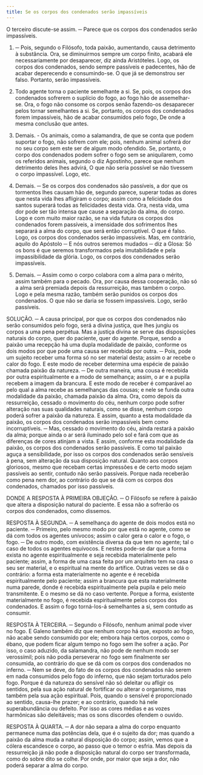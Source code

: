 ```yaml
---
title: Se os corpos dos condenados serão impassíveis
---
```


O terceiro discute-se assim. ─ Parece que os corpos dos condenados serão impassíveis.  

1. ─ Pois, segundo o Filósofo, toda paixão, aumentando, causa detrimento à substância. Ora, se diminuirmos sempre um corpo finito, acabará ele necessariamente por desaparecer, diz ainda Aristóteles. Logo, os corpos dos condenados, sendo sempre passíveis e padecentes, hão de acabar deperecendo e consumindo-se. O que já se demonstrou ser falso. Portanto, serão impassíveis.  

2. Todo agente torna o paciente semelhante a si. Se, pois, os corpos dos condenados sofrerem o suplício do fogo, ao fogo hão de assemelhar-se. Ora, o fogo não consome os corpos senão fazendo-os desaparecer pelos tornar semelhantes a si. Se, portanto, os corpos dos condenados forem impassíveis, hão de acabar consumidos pelo fogo, De onde a mesma conclusão que antes.  

3. Demais. - Os animais, como a salamandra, de que se conta que podem suportar o fogo, não sofrem com ele; pois, nenhum animal sofrerá dor no seu corpo sem este ser de algum modo ofendido. Se, portanto, o corpo dos condenados podem sofrer o fogo sem se aniquilarem, como os referidos animais, segundo o diz Agostinho, parece que nenhum detrimento deles lhes advirá, O que não seria possível se não tivessem o corpo impassível. Logo, etc.  

4. Demais. ─ Se os corpos dos condenados são passíveis, a dor que os tormentos lhes causam hão de, segundo parece, superar todas as dores que nesta vida lhes afligiram o corpo; assim como a felicidade dos santos superará todas as felicidades desta vida. Ora, nesta vida, uma dor pode ser tão intensa que cause a separação da alma, do corpo. Logo e com muito maior razão, se na vida futura os corpos dos condenados forem passíveis, a imensidade dos sofrimentos lhes separará a alma do corpo, que será então corruptível. O que é falso. Logo, os corpos dos condenados serão impassíveis.  Mas, em contrário, aquilo do Apóstolo ─ E nós outros seremos mudados ─ diz a Glosa: Só os bons é que seremos transformados pela imutabilidade e pela impassibilidade da glória. Logo, os corpos dos condenados serão impassíveis.  

2. Demais. ─ Assim como o corpo colabora com a alma para o mérito, assim também para o pecado. Ora, por causa dessa cooperação, não só a alma será premiada depois da ressurreição, mas também o corpo. Logo e pela mesma razão, também serão punidos os corpos dos condenados. O que não se daria se fossem impassíveis. Logo, serão passíveis.  

SOLUÇÃO. ─ A causa principal, por que os corpos dos condenados não serão consumidos pelo fogo, será a divina justiça, que lhes jungiu os corpos a uma pena perpétua. Mas a justiça divina se serve das disposições naturais do corpo, quer do paciente, quer do agente. Porque, sendo a paixão uma recepção há uma dupla modalidade de paixão, conforme os dois modos por que pode uma causa ser recebida por outra. ─ Pois, pode um sujeito receber uma forma só no ser material desta; assim o ar recebe o calor do fogo. E este modo de receber determina uma espécie de paixão chamada paixão da natureza. ─ De outra maneira, uma cousa é recebida por outra espiritualmente e a modo de semelhança; assim, o ar e a pupila recebem a imagem da brancura. E este modo de receber é comparável ao pelo qual a alma recebe as semelhanças das cousas; e nele se funda outra modalidade da paixão, chamada paixão da alma.  Ora, como depois da ressurreição, cessado o movimento do céu, nenhum corpo pode sofrer alteração nas suas qualidades naturais, como se disse, nenhum corpo poderá sofrer a paixão da natureza. E assim, quanto a esta modalidade da paixão, os corpos dos condenados serão impassíveis bem como incorruptíveis. ─ Mas, cessado o movimento do céu, ainda restará a paixão da alma; porque ainda o ar será iluminado pelo sol e fará com que as diferenças de cores atinjam a vista. E assim, conforme esta modalidade da paixão, os corpos dos condenados serão passíveis. E como tal paixão aguça a sensibilidade, por isso os corpos dos condenados serão sensíveis à pena, sem alteração da sua disposição natural.  Quanto aos corpos gloriosos, mesmo que recebam certas impressões e de certo modo sejam passíveis ao sentir, contudo não serão passíveis. Porque nada receberão como pena nem dor, ao contrário do que se dá com os corpos dos condenados, chamados por isso passíveis.  

DONDE A RESPOSTA À PRIMEIRA OBJEÇÃO. ─ O Filósofo se refere à paixão que altera a disposição natural do paciente. E essa não a sofrerão os corpos dos condenados, como dissemos.  

RESPOSTA À SEGUNDA. ─ A semelhança do agente de dois modos está no paciente. ─ Primeiro, pelo mesmo modo por que está no agente, como se dá com todos os agentes unívocos; assim o calor gera o calor e o fogo, o fogo. ─ De outro modo, com existência diversa da que tem no agente; tal o caso de todos os agentes equívocos. E nestes pode-se dar que a forma exista no agente espiritualmente e seja recebida materialmente pelo paciente; assim, a forma de uma casa feita por um arquiteto tem na casa o seu ser material, e o espiritual na mente do artífice. Outras vezes se dá o contrário: a forma esta materialmente no agente e é recebida espiritualmente pelo paciente; assim a brancura que esta materialmente numa parede, donde é recebida espiritualmente pela pupila e pelo meio transmitente. E o mesmo se dá no caso vertente. Porque a forma, existente materialmente no fogo, é recebida espiritualmente pelos corpos dos condenados. E assim o fogo torná-los-á semelhantes a si, sem contudo as consumir.  

RESPOSTA À TERCEIRA. ─ Segundo o Filósofo, nenhum animal pode viver no fogo. E Galeno também diz que nenhum corpo há que, exposto ao fogo, não acabe sendo consumido por ele; embora haja certos corpos, como o ébano, que podem ficar algum tempo no fogo sem lhe sofrer a ação. Por isso, o caso aduzido, da salamandra, não pode de nenhum modo ser verossímil; pois não podia perseverar no fogo sem finalmente ser consumida, ao contrário do que se dá com os corpos dos condenados no inferno. ─ Nem se deve, do fato de os corpos dos condenados não serem em nada consumidos pelo fogo do inferno, que não sejam torturados pelo fogo. Porque é da natureza do sensível não só deleitar ou afligir os sentidos, pela sua ação natural de fortificar ou alterar o organismo, mas também pela sua ação espiritual. Pois, quando o sensível é proporcionado ao sentido, causa-lhe prazer; e ao contrário, quando há nele superabundância ou defeito. Por isso as cores médias e as vozes harmônicas são deleitáveis; mas os sons discordes ofendem o ouvido.  

RESPOSTA À QUARTA. ─ A dor não separa a alma do corpo enquanto permanece numa das potências dela, que é o sujeito da dor; mas quando a paixão da alma muda a natural disposição do corpo; assim, vemos que a cólera escandesce o corpo, ao passo que o temor o esfria. Mas depois da ressurreição já não pode a disposição natural do corpo ser transformada, como do sobre dito se colhe. Por onde, por maior que seja a dor, não poderá separar a alma do corpo.